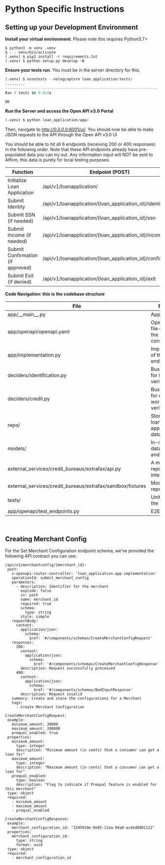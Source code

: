 # Python Specific Instructions

## Setting up your Development Environment
**Install your virtual environment**. Please note this requires Python3.7+

```bash=
$ python3 -m venv .venv
$ . . venv/bin/activate
(.venv) $ pip3 install -r requirements.txt
(.venv) $ python setup.py develop -N
```


**Ensure your tests run**. You must be in the server directory for this.

```python
(.venv) $ nosetests --nologcapture loan_application/tests/
.........
---------------------------------------------------------------------
Ran 9 tests in 0.014s

OK
```


**Run the Server and access the Open API v3.0 Portal**
```python
(.venv) $ python loan_application/app/
```


Then, navigate to http://0.0.0.0:8001/ui/. You should now be able to make JSON requests to the API through the Open API v3.0 UI

You should be able to hit all 6 endpoints (receiving 200 or 400 responses) in the following order. Note that these API endpoints already have pre-populated data you can try out. Any information input will NOT be sent to Affirm, this data is purely for local testing purposes.

| Function      | Endpoint (POST) |
| ----------- | ----------- |
| Initialize Loan Application      | /api​/v1​/loanapplication​/ |
| Submit Identity   | /api/v1/loanapplication/{loan_application_id}/identity |
| Submit SSN (if needed)  | /api/v1/loanapplication/{loan_application_id}/ssn |
| Submit Income (if needed)  | /api/v1/loanapplication/{loan_application_id}/income |
| Submit Confirmation (if approved)  | /api/v1/loanapplication/{loan_application_id}/confirmation |
| Submit Exit (if denied)  | /api/v1/loanapplication/{loan_application_id}/exit |

**Code Navigation: this is the codebase structure**

| File | Function |
| ---- | -------- |
| app/\_\_main__.py | App entrypoint |
| app/openapi/openapi.yaml | Open API 3.0 file defining the API contract |
| app/implementation.py | Implementation of the API endpoints |
| deciders/identification.py | Business logic for identity verification |
| deciders/credit.py | Business logic for credit-worthiness verification |
| repo/ | Storage for loan application data |
| models/ | In-memory data models and enums |
| external_services/credit_bureaus/extrafax/api.py | A mock credit report service interface |
| external_services/credit_bureaus/extrafax/sandbox/fixtures | Mock credit report fixtures |
| tests/ | Unit tests for the Deciders |
| app/openapi/test_endpoints.py | E2E unit tests |

&nbsp;

## Creating Merchant Config
For the Set Merchant Configuration endpoint schema, we’ve provided the following API contract you can use:

```
/api/v1/merchantconfig/{merchant_id}:
 post:
   x-openapi-router-controller: 'loan_application.app.implementation'
   operationId: submit_merchant_config
   parameters:
     - description: Identifier for the merchant
       explode: false
       in: path
       name: merchant_id
       required: true
       schema:
         type: string
       style: simple
   requestBody:
     content:
       application/json:
         schema:
           $ref: '#/components/schemas/CreateMerchantConfigRequest'
   responses:
     200:
       content:
         application/json:
           schema:
             $ref: '#/components/schemas/CreateMerchantConfigResponse'
       description: Request successfully processed
     400:
       content:
         application/json:
           schema:
             $ref: '#/components/schemas/BadInputResponse'
       description: Request invalid
   summary: Create and store the configurations for a Merchant
   tags:
     - Create Merchant Configuration

CreateMerchantConfigRequest:
 example:
   minimum_amount: 30000
   maximum_amount: 200000
   prequal_enabled: true
 properties:
   minimum_amount:
     type: integer
     description: "Minimum amount (in cents) that a consumer can get a loan for"
   maximum_amount:
     type: integer
     description: "Maximum amount (in cents) that a consumer can get a loan for"
   prequal_enabled:
     type: boolean
     description: "Flag to indicate if Prequal feature is enabled for this merchant"
 type: object
 required:
   - minimum_amount
   - maximum_amount
   - prequal_enabled

CreateMerchantConfigResponse:
 example:
   merchant_configuration_id: "3345919e-0e85-11ea-94a8-acde48001122"
 properties:
   merchant_configuration_id:
     type: string
     format: uuid
 type: object
 required:
   - merchant_configuration_id
```
